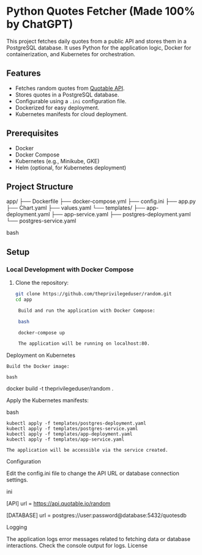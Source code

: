 # Python Quotes Fetcher (Made 100% by ChatGPT)

This project fetches daily quotes from a public API and stores them in a PostgreSQL database. It uses Python for the application logic, Docker for containerization, and Kubernetes for orchestration.

## Features

- Fetches random quotes from [Quotable API](https://api.quotable.io/random).
- Stores quotes in a PostgreSQL database.
- Configurable using a `.ini` configuration file.
- Dockerized for easy deployment.
- Kubernetes manifests for cloud deployment.

## Prerequisites

- Docker
- Docker Compose
- Kubernetes (e.g., Minikube, GKE)
- Helm (optional, for Kubernetes deployment)

## Project Structure

app/ ├── Dockerfile ├── docker-compose.yml ├── config.ini ├── app.py ├── Chart.yaml ├── values.yaml └── templates/ ├── app-deployment.yaml ├── app-service.yaml ├── postgres-deployment.yaml └── postgres-service.yaml

bash


## Setup

### Local Development with Docker Compose

1. Clone the repository:
   ```bash
   git clone https://github.com/theprivilegeduser/random.git
   cd app

    Build and run the application with Docker Compose:

    bash

    docker-compose up

    The application will be running on localhost:80.

Deployment on Kubernetes

    Build the Docker image:

    bash

docker build -t theprivilegeduser/random .

Apply the Kubernetes manifests:

bash

    kubectl apply -f templates/postgres-deployment.yaml
    kubectl apply -f templates/postgres-service.yaml
    kubectl apply -f templates/app-deployment.yaml
    kubectl apply -f templates/app-service.yaml

    The application will be accessible via the service created.

Configuration

Edit the config.ini file to change the API URL or database connection settings.

ini

[API]
url = https://api.quotable.io/random

[DATABASE]
url = postgres://user:password@database:5432/quotesdb

Logging

The application logs error messages related to fetching data or database interactions. Check the console output for logs.
License
